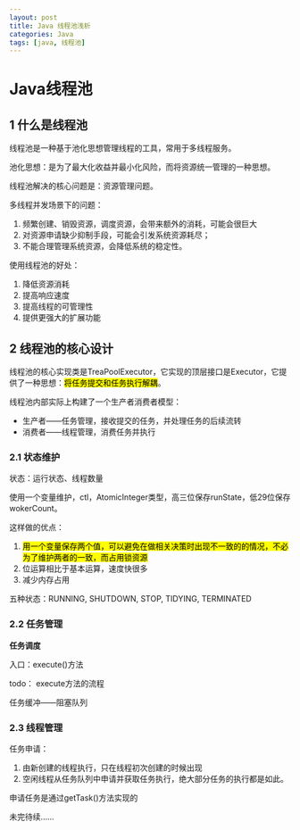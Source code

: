 ```yaml
---
layout: post
title: Java 线程池浅析
categories: Java
tags: [java, 线程池]
---
```


# Java线程池

## 1 什么是线程池

线程池是一种基于池化思想管理线程的工具，常用于多线程服务。

池化思想：是为了最大化收益并最小化风险，而将资源统一管理的一种思想。

线程池解决的核心问题是：资源管理问题。

多线程并发场景下的问题：

1. 频繁创建、销毁资源，调度资源，会带来额外的消耗，可能会很巨大
2. 对资源申请缺少抑制手段，可能会引发系统资源耗尽；
3. 不能合理管理系统资源，会降低系统的稳定性。

使用线程池的好处：

1. 降低资源消耗
2. 提高响应速度
3. 提高线程的可管理性
4. 提供更强大的扩展功能

## 2 线程池的核心设计

线程池的核心实现类是TreaPoolExecutor，它实现的顶层接口是Executor，它提供了一种思想：<mark>将任务提交和任务执行解耦</mark>。

线程池内部实际上构建了一个生产者消费者模型：

- 生产者——任务管理，接收提交的任务，并处理任务的后续流转
- 消费者——线程管理，消费任务并执行

### 2.1 状态维护

状态：运行状态、线程数量

使用一个变量维护，ctl，AtomicInteger类型，高三位保存runState，低29位保存wokerCount。

这样做的优点：

1. <mark>用一个变量保存两个值，可以避免在做相关决策时出现不一致的的情况，不必为了维护两者的一致，而占用锁资源</mark>
2. 位运算相比于基本运算，速度快很多
3. 减少内存占用

五种状态：RUNNING, SHUTDOWN, STOP, TIDYING, TERMINATED

### 2.2 任务管理

**任务调度**

入口：execute()方法

todo： execute方法的流程

任务缓冲——阻塞队列

### 2.3 线程管理

任务申请：

1. 由新创建的线程执行，只在线程初次创建的时候出现
2. 空闲线程从任务队列中申请并获取任务执行，绝大部分任务的执行都是如此。

申请任务是通过getTask()方法实现的

未完待续……
